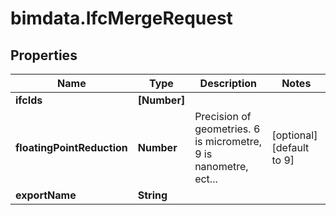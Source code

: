 # bimdata.IfcMergeRequest

## Properties

Name | Type | Description | Notes
------------ | ------------- | ------------- | -------------
**ifcIds** | **[Number]** |  | 
**floatingPointReduction** | **Number** | Precision of geometries. 6 is micrometre, 9 is nanometre, ect... | [optional] [default to 9]
**exportName** | **String** |  | 


